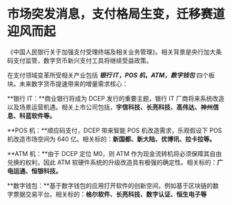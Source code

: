 

# 市场突发消息，支付格局生变，迁移赛道迎风而起

《中国人民银行关于加强支付受理终端及相关业务管理》。相关背景是央行加大条码支付监管，数字货币新兴支付工具将继续受益政策。

在支付领域变革所受相关产业包括 ***银行 IT*，*POS 机*，*ATM*，*数字钱包*** 四个板块。未来数字货币提速带来的增量需求核心：

**银行 IT：**商业银行将成为 DCEP 发行的重要主题，银行 IT 厂商将来系统改造以及场景运营机遇。相关上市公司包括，**宇信科技、长亮科技、高伟达、神州信息、科蓝软件等。**

**POS 机：**顺应码支付，DCEP 带来智能 POS 机改造需求，乐观假设下 POS 机改造市场空间为 640 亿。相关标的：**新国都、新大陆、优博讯、拉卡拉等。**

**ATM 机：**由于 DCEP 定位 M0，则 ATM 作为现金流转机将必须保障其自由兑换的权利，因此 ATM 软硬件系统的升级改造具有极强的确定性。相关标的：**广电运通、恒银科技。**

**数字钱包：**基于数字钱包的应用打开软件的创新空间，例如基于区块链的数字票据交易平台。相关标的：**格尔软件、长亮科技、数字认证、恒生电子等**